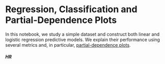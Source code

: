 # Regression, Classification and Partial-Dependence Plots

In this notebook, we study a simple dataset and construct both linear and logistic regression predictive models. We explain their performance using several metrics and, in particular, <a href='https://scikit-learn.org/stable/auto_examples/inspection/plot_partial_dependence.html#id1'> partial-dependence plots</a>.

##### HR